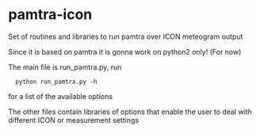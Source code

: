 # pamtra-icon
Set of routines and libraries to run pamtra over ICON meteogram output

Since it is based on pamtra it is gonna work on python2 only! (For now)

The main file is run_pamtra.py, run
```
  python run_pamtra.py -h
```
for a list of the available options

The other files contain libraries of options that enable the user to deal with different ICON or measurement settings

